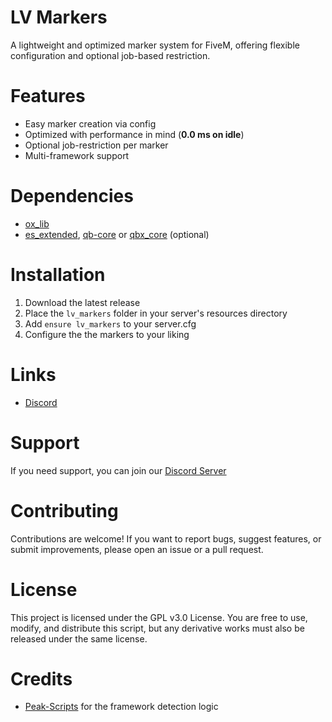 # LV Markers
A lightweight and optimized marker system for FiveM, offering flexible configuration and optional job-based restriction.

# Features
- Easy marker creation via config
- Optimized with performance in mind (**0.0 ms on idle**)
- Optional job-restriction per marker
- Multi-framework support

# Dependencies
- [ox_lib](https://github.com/CommunityOx/ox_lib)
- [es_extended](https://github.com/esx-framework/esx_core), [qb-core](https://github.com/qbcore-framework/qb-core) or [qbx_core](https://github.com/Qbox-project/qbx_core) (optional)

# Installation
1. Download the latest release
2. Place the `lv_markers` folder in your server's resources directory
4. Add `ensure lv_markers` to your server.cfg
5. Configure the the markers to your liking

# Links
- [Discord](https://dsc.gg/lvscripts)

# Support
If you need support, you can join our [Discord Server](https://dsc.gg/lvscripts)

# Contributing
Contributions are welcome! If you want to report bugs, suggest features, or submit improvements, please open an issue or a pull request.

# License
This project is licensed under the GPL v3.0 License. You are free to use, modify, and distribute this script, but any derivative works must also be released under the same license.

# Credits
- [Peak-Scripts](https://github.com/Peak-Scripts) for the framework detection logic

